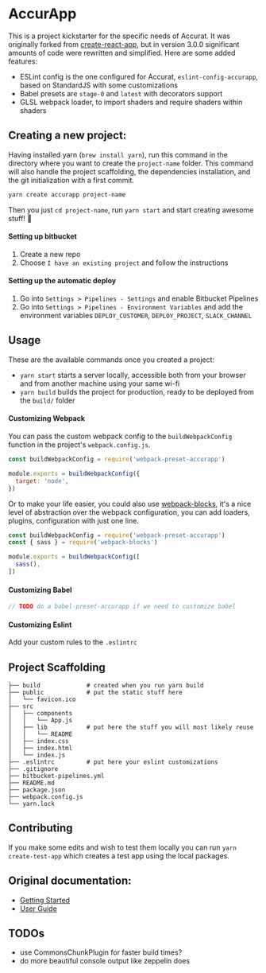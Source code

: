 # AccurApp
This is a project kickstarter for the specific needs of Accurat.
It was originally forked from [create-react-app](https://github.com/facebookincubator/create-react-app/),
but in version 3.0.0 significant amounts of code were rewritten and simplified. Here are some added features:

- ESLint config is the one configured for Accurat, `eslint-config-accurapp`, based on StandardJS with some customizations
- Babel presets are `stage-0` and `latest` with decorators support
- GLSL webpack loader, to import shaders and require shaders within shaders

## Creating a new project:
Having installed yarn (`brew install yarn`), run this command in the directory where you want to create the `project-name` folder. This command will also handle the project scaffolding, the dependencies installation, and the git initialization with a first commit.
```sh
yarn create accurapp project-name
```

Then you just `cd project-name`, run `yarn start` and start creating awesome stuff! 🎉

#### Setting up bitbucket
1. Create a new repo
1. Choose `I have an existing project` and follow the instructions

#### Setting up the automatic deploy
1. Go into `Settings > Pipelines - Settings` and enable Bitbucket Pipelines
1. Go into `Settings > Pipelines - Environment Variables` and add the environment variables `DEPLOY_CUSTOMER`, `DEPLOY_PROJECT`, `SLACK_CHANNEL`

## Usage
These are the available commands once you created a project:
- `yarn start` starts a server locally, accessible both from your browser and from another machine using your same wi-fi
- `yarn build` builds the project for production, ready to be deployed from the `build/` folder

#### Customizing Webpack
You can pass the custom webpack config to the `buildWebpackConfig` function in the project's `webpack.config.js`.
```js
const buildWebpackConfig = require('webpack-preset-accurapp')

module.exports = buildWebpackConfig({
  target: 'node',
})
```

Or to make your life easier, you could also use [webpack-blocks](https://github.com/andywer/webpack-blocks/tree/release/1.0), it's a nice level of abstraction over the webpack configuration, you can add loaders, plugins, configuration with just one line.
```js
const buildWebpackConfig = require('webpack-preset-accurapp')
const { sass } = require('webpack-blocks')

module.exports = buildWebpackConfig([
  sass(),
])
```

#### Customizing Babel
```js
// TODO do a babel-preset-accurapp if we need to customize babel
```

#### Customizing Eslint
Add your custom rules to the `.eslintrc`

## Project Scaffolding
```
├── build             # created when you run yarn build
├── public            # put the static stuff here
│   └── favicon.ico
├── src
│   ├── components
│   │   └── App.js
│   ├── lib           # put here the stuff you will most likely reuse
│   │   └── README
│   ├── index.css
│   ├── index.html
│   └── index.js
├── .eslintrc         # put here your eslint customizations
├── .gitignore
├── bitbucket-pipelines.yml
├── README.md
├── package.json
├── webpack.config.js
└── yarn.lock
```

## Contributing
If you make some edits and wish to test them locally you can run `yarn create-test-app` which creates a test app using the local packages.

## Original documentation:
- [Getting Started](https://github.com/facebookincubator/create-react-app/#getting-started)
- [User Guide](https://github.com/facebookincubator/create-react-app/blob/master/packages/react-scripts/template/README.md)

## TODOs
- use CommonsChunkPlugin for faster build times?
- do more beautiful console output like zeppelin does
